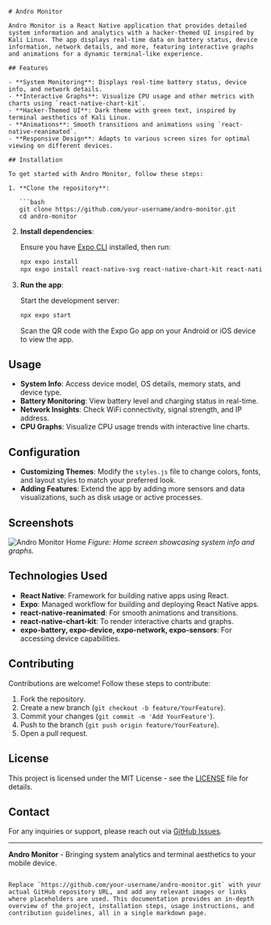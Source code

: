 ```
# Andro Monitor

Andro Monitor is a React Native application that provides detailed system information and analytics with a hacker-themed UI inspired by Kali Linux. The app displays real-time data on battery status, device information, network details, and more, featuring interactive graphs and animations for a dynamic terminal-like experience.

## Features

- **System Monitoring**: Displays real-time battery status, device info, and network details.
- **Interactive Graphs**: Visualize CPU usage and other metrics with charts using `react-native-chart-kit`.
- **Hacker-Themed UI**: Dark theme with green text, inspired by terminal aesthetics of Kali Linux.
- **Animations**: Smooth transitions and animations using `react-native-reanimated`.
- **Responsive Design**: Adapts to various screen sizes for optimal viewing on different devices.

## Installation

To get started with Andro Monitor, follow these steps:

1. **Clone the repository**:

   ```bash
   git clone https://github.com/your-username/andro-monitor.git
   cd andro-monitor
   ```

2. **Install dependencies**:

   Ensure you have [Expo CLI](https://docs.expo.dev/get-started/installation/) installed, then run:

   ```bash
   npx expo install
   npx expo install react-native-svg react-native-chart-kit react-native-reanimated expo-battery expo-device expo-network expo-sensors @react-native-community/netinfo
   ```

3. **Run the app**:

   Start the development server:

   ```bash
   npx expo start
   ```

   Scan the QR code with the Expo Go app on your Android or iOS device to view the app.

## Usage

- **System Info**: Access device model, OS details, memory stats, and device type.
- **Battery Monitoring**: View battery level and charging status in real-time.
- **Network Insights**: Check WiFi connectivity, signal strength, and IP address.
- **CPU Graphs**: Visualize CPU usage trends with interactive line charts.

## Configuration

- **Customizing Themes**: Modify the `styles.js` file to change colors, fonts, and layout styles to match your preferred look.
- **Adding Features**: Extend the app by adding more sensors and data visualizations, such as disk usage or active processes.

## Screenshots

![Andro Monitor Home](https://i.imgur.com/0AMEJRW.png?1)
*Figure: Home screen showcasing system info and graphs.*

## Technologies Used

- **React Native**: Framework for building native apps using React.
- **Expo**: Managed workflow for building and deploying React Native apps.
- **react-native-reanimated**: For smooth animations and transitions.
- **react-native-chart-kit**: To render interactive charts and graphs.
- **expo-battery, expo-device, expo-network, expo-sensors**: For accessing device capabilities.

## Contributing

Contributions are welcome! Follow these steps to contribute:

1. Fork the repository.
2. Create a new branch (`git checkout -b feature/YourFeature`).
3. Commit your changes (`git commit -m 'Add YourFeature'`).
4. Push to the branch (`git push origin feature/YourFeature`).
5. Open a pull request.

## License

This project is licensed under the MIT License - see the [LICENSE](LICENSE) file for details.

## Contact

For any inquiries or support, please reach out via [GitHub Issues](https://github.com/your-username/andro-monitor/issues).

---

**Andro Monitor** - Bringing system analytics and terminal aesthetics to your mobile device.
```

Replace `https://github.com/your-username/andro-monitor.git` with your actual GitHub repository URL, and add any relevant images or links where placeholders are used. This documentation provides an in-depth overview of the project, installation steps, usage instructions, and contribution guidelines, all in a single markdown page.
